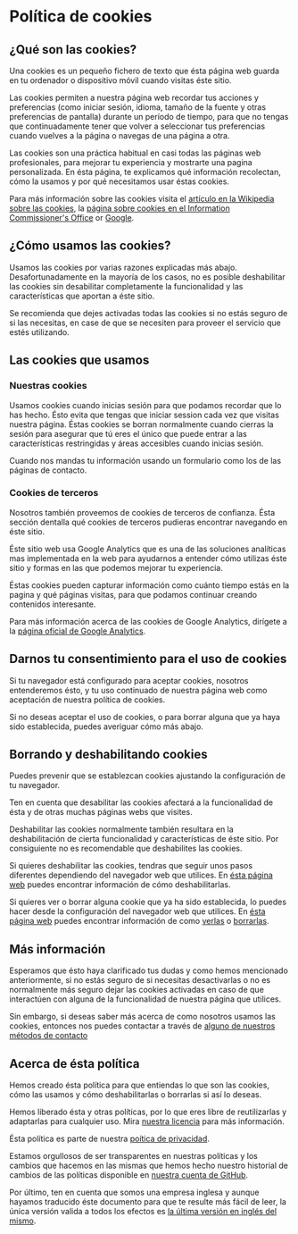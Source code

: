 # Política de cookies

## ¿Qué son las cookies?

Una cookies es un pequeño fichero de texto que ésta página web guarda en tu ordenador o dispositivo móvil cuando 
visitas éste sitio.

Las cookies permiten a nuestra página web recordar tus acciones y preferencias (como iniciar sesión, idioma, tamaño de 
la fuente y otras preferencias de pantalla) durante un período de tiempo, para que no tengas que continuadamente tener 
que volver a seleccionar tus preferencias cuando vuelves a la página o navegas de una página a otra. 

Las cookies son una práctica habitual en casi todas las páginas web profesionales, para mejorar tu experiencia y 
mostrarte una pagina personalizada. En ésta página, te explicamos qué información recolectan, cómo la usamos y por qué 
necesitamos usar éstas cookies.

Para más información sobre las cookies visita el [artículo en la Wikipedia sobre las cookies][1], la [página sobre 
 cookies en el Information Commissioner's Office][2] or [Google][3].

## ¿Cómo usamos las cookies?

Usamos las cookies por varias razones explicadas más abajo. Desafortunadamente en la mayoría de los casos, no es 
posible deshabilitar las cookies sin desabilitar completamente la funcionalidad y las características que aportan a 
éste sitio.

Se recomienda que dejes activadas todas las cookies si no estás seguro de si las necesitas, en case de que se 
necesiten para proveer el servicio que estés utilizando.

## Las cookies que usamos

### Nuestras cookies

Usamos cookies cuando inicias sesión para que podamos recordar que lo has hecho. Ésto evita que tengas que iniciar 
session cada vez que visitas nuestra página. Éstas cookies se borran normalmente cuando cierras la sesión para asegurar 
que tú eres el único que puede entrar a las características restringidas y áreas accesibles cuando inicias sesión. 

Cuando nos mandas tu información usando un formulario como los de las páginas de contacto.

### Cookies de terceros

Nosotros también proveemos de cookies de terceros de confianza. Ésta sección dentalla qué cookies de terceros pudieras 
encontrar navegando en éste sitio.

Éste sitio web usa Google Analytics que es una de las soluciones analíticas mas implementada en la web para ayudarnos 
a entender cómo utilizas éste sitio y formas en las que podemos mejorar tu experiencia. 

Éstas cookies pueden capturar información como cuánto tiempo estás en la pagina y qué páginas visitas, para que podamos 
continuar creando contenidos interesante.

Para más información acerca de las cookies de Google Analytics, dirígete a la [página oficial de Google Analytics][4].

## Darnos tu consentimiento para el uso de cookies

Si tu navegador está configurado para aceptar cookies, nosotros entenderemos ésto, y tu uso continuado de nuestra 
página web como aceptación de nuestra política de cookies.

Si no deseas aceptar el uso de cookies, o para borrar alguna que ya haya sido establecida, puedes averiguar cómo más 
abajo. 

## Borrando y deshabilitando cookies

Puedes prevenir que se establezcan cookies ajustando la configuración de tu navegador.

Ten en cuenta que desabilitar las cookies afectará a la funcionalidad de ésta y de otras muchas páginas webs que 
visites.

Deshabilitar las cookies normalmente también resultara en la deshabilitación de cierta funcionalidad y características 
de éste sitio. Por consiguiente no es recomendable que deshabilites las cookies.

Si quieres deshabilitar las cookies, tendras que seguir unos pasos diferentes dependiendo del navegador web que 
utilices. En [ésta página web][5] puedes encontrar información de cómo deshabilitarlas.

Si quieres ver o borrar alguna cookie que ya ha sido establecida, lo puedes hacer desde la configuración del navegador 
web que utilices. En [ésta página web][6] puedes encontrar información de como [verlas][7] o [borrarlas][8].

## Más información

Esperamos que ésto haya clarificado tus dudas y como hemos mencionado anteriormente, si no estás seguro de si necesitas 
desactivarlas o no es normalmente más seguro dejar las cookies activadas en caso de que interactúen con alguna de la 
funcionalidad de nuestra página que utilices.

Sin embargo, si deseas saber más acerca de como nosotros usamos las cookies, entonces nos puedes contactar a través 
de [alguno de nuestros métodos de contacto][9]

## Acerca de ésta política

Hemos creado ésta política para que entiendas lo que son las cookies, cómo las usamos y cómo deshabilitarlas o 
borrarlas si así lo deseas.

Hemos liberado ésta y otras políticas, por lo que eres libre de reutilizarlas y adaptarlas para cualquier uso. Mira 
[nuestra licencia][10] para más información. 

Ésta política es parte de nuestra [poítica de privacidad][11].

Estamos orgullosos de ser transparentes en nuestras políticas y los cambios que hacemos en las mismas que hemos hecho 
nuestro historial de cambios de las políticas disponible en [nuestra cuenta de GitHub][12].

Por último, ten en cuenta que somos una empresa inglesa y aunque hayamos traducido éste documento para que te resulte 
más fácil de leer, la única versión valida a todos los efectos es [la última versión en inglés del mismo][13].

[1]:  https://es.wikipedia.org/wiki/Cookie_(inform%C3%A1tica)
[2]:  https://ico.org.uk/for-the-public/online/cookies/
[3]:  http://lmgtfy.com/?q=Que+son+las+cookies%3F
[4]:  https://analytics.google.com/
[5]:  https://www.aboutcookies.org/how-to-control-cookies/
[6]:  http://www.allaboutcookies.org/es/
[7]:  http://es.wikihow.com/ver-las-cookies
[8]:  http://es.wikihow.com/eliminar-las-cookies-del-navegador
[9]:  https://www.aircury.com/contact-us/
[10]: https://github.com/aircury/terms-of-service/blob/master/LICENSE
[11]: https://www.aircury.com/privacy-policy/
[12]: https://github.com/aircury/terms-of-service
[13]: https://github.com/aircury/terms-of-service/blob/master/cookie-policy.md
